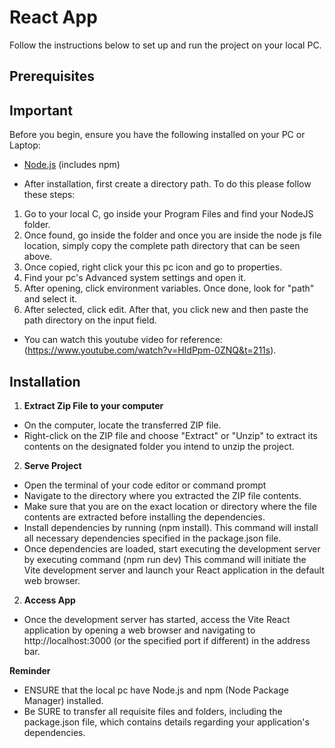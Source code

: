# React App

Follow the instructions below to set up and run the project on your local PC.

## Prerequisites
## Important

Before you begin, ensure you have the following installed on your PC or Laptop:

- [Node.js](https://nodejs.org/) (includes npm)

- After installation, first create a directory path. To do this please follow these steps:
1. Go to your local C, go inside your Program Files and find your NodeJS folder.
2. Once found, go inside the folder and once you are inside the node js file location, simply copy the 
complete path directory that can be seen above.
3. Once copied, right click your this pc icon and go to properties.
4. Find your pc's Advanced system settings and open it.
5. After opening, click environment variables. Once done, look for "path" and select it.
6. After selected, click edit. After that, you click new and then paste the path directory on the input field.

- You can watch this youtube video for reference: (https://www.youtube.com/watch?v=HIdPpm-0ZNQ&t=211s).

## Installation

1. **Extract Zip File to your computer**

- On the computer, locate the transferred ZIP file.
- Right-click on the ZIP file and choose "Extract" or "Unzip" to extract its contents on the 
designated folder you intend to unzip the project.

2. **Serve Project**

- Open the terminal of your code editor or command prompt
- Navigate to the directory where you extracted the ZIP file contents.
- Make sure that you are on the exact location or directory where the file contents are extracted before installing the dependencies.
- Install dependencies by running (npm install). This command will install all necessary dependencies specified in the package.json file.
- Once dependencies are loaded, start executing the development server by executing command (npm run dev)
This command will initiate the Vite development server and launch your React application in the default web browser.

2. **Access App**

- Once the development server has started, access the Vite React application by opening a web browser and navigating to http://localhost:3000 (or the specified port if different) in the address bar.


**Reminder**

- ENSURE that the local pc have Node.js and npm (Node Package Manager) installed.
- Be SURE to transfer all requisite files and folders, including the package.json file, which contains details regarding your application's dependencies.

